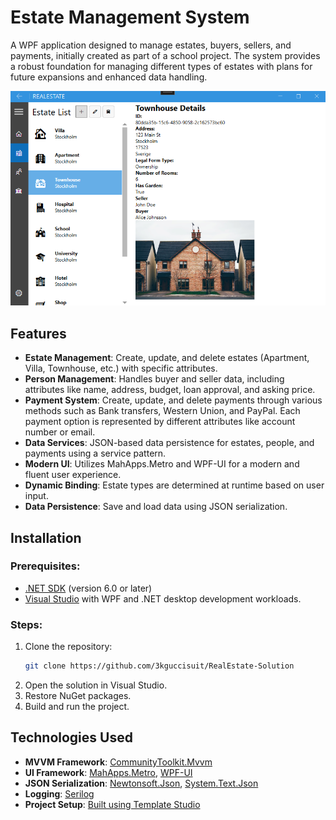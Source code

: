 # Estate Management System

A WPF application designed to manage estates, buyers, sellers, and payments, initially created as part of a school project. The system provides a robust foundation for managing different types of estates with plans for future expansions and enhanced data handling.

![Estate Management Screenshot](https://github.com/3kguccisuit/RealEstate-Solution/blob/master/EstateListView.png)
## Features
- **Estate Management**: Create, update, and delete estates (Apartment, Villa, Townhouse, etc.) with specific attributes.
- **Person Management**: Handles buyer and seller data, including attributes like name, address, budget, loan approval, and asking price.
- **Payment System**: Create, update, and delete payments through various methods such as Bank transfers, Western Union, and PayPal. Each payment option is represented by different attributes like account number or email.
- **Data Services**: JSON-based data persistence for estates, people, and payments using a service pattern.
- **Modern UI**: Utilizes MahApps.Metro and WPF-UI for a modern and fluent user experience.
- **Dynamic Binding**: Estate types are determined at runtime based on user input.
- **Data Persistence**: Save and load data using JSON serialization.

## Installation

### Prerequisites:
- [.NET SDK](https://dotnet.microsoft.com/download) (version 6.0 or later)
- [Visual Studio](https://visualstudio.microsoft.com/) with WPF and .NET desktop development workloads.

### Steps:
1. Clone the repository:
   ```bash
   git clone https://github.com/3kguccisuit/RealEstate-Solution
2. Open the solution in Visual Studio.
3. Restore NuGet packages.
4. Build and run the project. 

## Technologies Used
- **MVVM Framework**: [CommunityToolkit.Mvvm](https://www.nuget.org/packages/CommunityToolkit.Mvvm/)
- **UI Framework**: [MahApps.Metro](https://github.com/MahApps/MahApps.Metro), [WPF-UI](https://github.com/lepoco/WPFUI)
- **JSON Serialization**: [Newtonsoft.Json](https://www.newtonsoft.com/json), [System.Text.Json](https://docs.microsoft.com/en-us/dotnet/api/system.text.json)
- **Logging**: [Serilog](https://serilog.net/)
- **Project Setup**: [Built using Template Studio](https://marketplace.visualstudio.com/items?itemName=TemplateStudio.TemplateStudioForWPF) 



